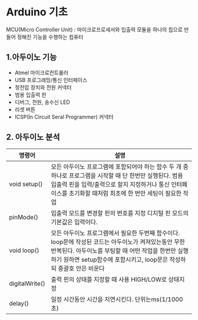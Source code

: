 # Arduino 기초 

MCU(Micro Controller Unit) : 마이크로프로세서와 입출력 모듈을 하나의 칩으로 만들어 정해진 기능을 수행하는 컴퓨터 

## 1.아두이노 기능

- Atmel 마이크로컨트롤러
- USB 프로그래밍/통신 인터페이스
- 정전압 장치와 전원 커넥터
- 범용 입출력 핀
- 디버그, 전원, 송수신 LED
- 리셋 버튼
- ICSP(In Circuit Seral Programmer) 커넥터


## 2. 아두이노 분석

| 명령어         | 설명                                                         |
| -------------- | ------------------------------------------------------------ |
| void setup()   | 모든 아두이노 프로그램에 포함되어야 하는 함수 두 개 중 하나로 프로그램을 시작할 때 단 한번만 실행된다. 범용 입출력 핀을 입력/출력으로 할지 지정하거나 통신 인터페이스를 초기화할 때처럼 최초에 한 번만 세팅이 필요한 작업 |
| pinMode()      | 입출력 모드를 변경할 핀의 번호를 지정 디지털 핀 모드의 기본값은 입력이다. |
| void loop()    | 모든 아두이노 프로그램에서 필요한 두번째 함수이다. loop문에 작성된 코드는 아두이노가 켜져있는동안 무한 반복된다. 아두이노를 부팅할 때 어떤 작업을 한번만 실행하기 원하면 setup함수에 포함시키고, loop문은 작성하되 중괄호 안은 비운다 |
| digitalWrite() | 출력 핀의 상태를 지정할 때 사용 HIGH/LOW로 상태지정          |
| delay()        | 일정 시간동안 시간을 지연시킨다. 단위는ms(1/1000초)          |

